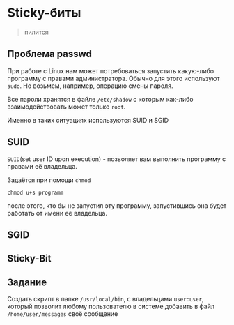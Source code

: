 # Sticky-биты
> пилится


## Проблема passwd

При работе с Linux нам может потребоваться запустить какую-либо программу с правами администратора. Обычно для этого используют `sudo`. Но возьмем, например, операцию смены пароля.

Все пароли хранятся в файле `/etc/shadow` с которым как-либо взаимодействовать может только `root`.

Именно в таких ситуациях используются SUID и SGID

## SUID

`SUID`(set user ID upon execution) - позволяет вам выполнить программу с правами её владельца.

Задаётся при помощи `chmod`
```
chmod u+s programm
```
после этого, кто бы не запустил эту программу, запустившись она будет работать от имени её владельца.

## SGID

## Sticky-Bit

## Задание
Создать скрипт в папке `/usr/local/bin`, с владельцами `user:user`, который позволит любому пользователю в системе добавить в файл `/home/user/messages` своё сообщение
